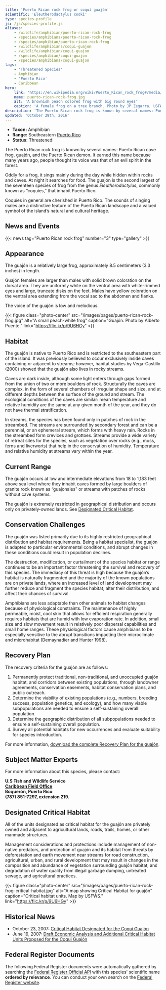 ```yaml
---
title: 'Puerto Rican rock frog or coquí guajón'
scientific: 'Eleutherodactylus cooki'
type: species-profile
js: /js/species-profile.js
aliases:
    - /wildlife/amphibian/puerto-rican-rock-frog
    - /species/amphibians/puerto-rican-rock-frog
    - /species/amphibian/puerto-rican-rock-frog
    - /wildlife/amphibians/coqui-guajon
    - /wildlife/amphibian/coqui-guajon
    - /species/amphibian/coqui-guajon
    - /species/amphibians/coqui-guajon
tags:
    - 'Threatened Species'
    - Amphibian
    - 'Puerto Rico'
    - Caribbean
hero:
    link: 'https://en.wikipedia.org/wiki/Puerto_Rican_rock_frog#/media/File:Female_guajon_frog_on_tree.jpg'
    name: puerto-rican-rock-frog.jpg
    alt: 'A brownish peach colored frog with big round eyes'
    caption: 'A female frog on a tree branch. Photo by JP Zegarra, USFWS.'
description: 'The Puerto Rican rock frog is known by several names: Puerto Rican cave frog, guajón, and the Puerto Rican demon. It is found exclusively in southeastern Puerto Rico.'
updated: 'October 28th, 2016'
---
```


- **Taxon:** Amphibian
- **Range:** Southeastern [Puerto Rico](/puerto-rico)
- **Status:** Threatened

The Puerto Rican rock frog is known by several names: Puerto Rican cave frog, guajón, and the Puerto Rican demon. It earned this name because many years ago, people thought its voice was that of an evil spirit in the forest.

Oddly for a frog, it sings mainly during the day while hidden within rocks and caves. At night it searches for food. The guajón is the second largest of the seventeen species of frog from the genus *Eleutherodactylus*, commonly known as “coquíes,” that inhabit Puerto Rico.

Coquíes in general are cherished in Puerto Rico. The sounds of singing males are a distinctive feature of the Puerto Rican landscape and a valued symbol of the island’s natural and cultural heritage.

## News and Events
{{< news tag="Puerto Rican rock frog" number="3" type="gallery" >}}

## Appearance

The guajón is a relatively large frog, approximately 8.5 centimeters (3.3 inches) in length.

Guajón females are larger than males with solid brown coloration on the dorsal area. They are uniformly white on the ventral area with white-rimmed eyes and large, truncate disks on the feet. Males have yellow coloration on the ventral area extending from the vocal sac to the abdomen and flanks.

The voice of the guajón is low and melodious.

{{< figure class="photo-center" src="/images/pages/puerto-rican-rock-frog.jpg" alt="A small peach-white frog" caption="Guajón. Photo by Alberto Puente." link="https://flic.kr/p/9U6HGy" >}}

## Habitat

The guajón is native to Puerto Rico and is restricted to the southeastern part of the island. It was previously believed to occur exclusively inside caves containing or adjacent to streams; however, habitat studies by Vega-Castillo (2000) showed that the guajón also lives in rocky streams.

Caves are dark inside, although some light enters through gaps formed from the union of two or more boulders of rock. Structurally the caves are complex, in the form of several chambers of irregular shape and size, and at different depths between the surface of the ground and stream. The ecological conditions of the caves are similar: mean temperature and relative humidity are the same at any given month of the year, and they do not have thermal stratification.

In streams, the species has been found only in patches of rock in the streambed. The streams are surrounded by secondary forest and can be a perennial, or an ephemeral stream, which forms with heavy rain. Rocks in the streambed form crevices and grottoes. Streams provide a wide variety of retreat sites for the species, such as vegetation over rocks (e.g., moss, ferns and liverworts) that help in the conservation of humidity. Temperature and relative humidity at streams vary within the year.

## Current Range
The guajón occurs at low and intermediate elevations from 18 to 1,183 feet above sea level where they inhabit caves formed by large boulders of granite rock known as “guajonales” or streams with patches of rocks without cave systems.

The guajón is extremely restricted in geographical distribution and occurs only on privately-owned lands. See [Designated Critical Habitat](#designated-critical-habitat).

## Conservation Challenges
The guajón was listed primarily due to its highly restricted geographical distribution and habitat requirements. Being a habitat specialist, the guajón is adapted to particular environmental conditions, and abrupt changes in these conditions could result in population declines.

The destruction, modification, or curtailment of the species habitat or range continues to be an important factor threatening the survival and recovery of this species. The immediacy of this threat is high because the guajón’s habitat is naturally fragmented and the majority of the known populations are on private lands, where an increased level of land development may further reduce and fragment the species habitat, alter their distribution, and affect their chances of survival.

Amphibians are less adaptable than other animals to habitat changes because of physiological constraints. The maintenance of highly permeable, moist, cool skin that allows for efficient respiration generally requires habitats that are humid with low evaporation rate. In addition, small size and slow movement result in relatively poor dispersal capabilities and small home ranges. These physiological factors cause amphibians to be especially sensitive to the abrupt transitions impacting their microclimate and microhabitat (Demaynadier and Hunter 1998).

## Recovery Plan

The recovery criteria for the guajón are as follows:

1. Permanently protect traditional, non-traditional, and unoccupied guajón habitat, and corridors between existing populations, through landowner agreements, conservation easements, habitat conservation plans, and public outreach.
2. Determine the viability of existing populations (e.g., numbers, breeding success, population genetics, and ecology), and how many viable subpopulations are needed to ensure a self-sustaining overall population.
3. Determine the geographic distribution of all subpopulations needed to ensure a self-sustaining overall population.
4. Survey all potential habitats for new occurrences and evaluate suitability for species introduction.

For more information, [download the complete Recovery Plan for the guajón](/pdf/coqui-guajon-recovery-plan.pdf).

## Subject Matter Experts

For more information about this species, please contact:

**U.S Fish and Wildlife Service <br>
[Caribbean Field Office](https://www.fws.gov/caribbean/es/) <br>
Boquerón, Puerto Rico <br>
(787) 851-7297, extension 219. <br>**

## Designated Critical Habitat

All of the units designated as critical habitat for the guajón are privately owned and adjacent to agricultural lands, roads, trails, homes, or other manmade structures.

Management considerations and protections include management of non-native predators, and protection of guajón and its habitat from threats by deforestation and earth movement near streams for road construction, agricultural, urban, and rural development that may result in changes in the composition and abundance of vegetation surrounding guajón habitat; and degradation of water quality from illegal garbage dumping, untreated sewage, and agricultural practices.

{{< figure class="photo-center" src="/images/pages/puerto-rican-rock-frog-critical-habitat.jpg" alt="A map showing Critical Habitat for guajón" caption="Critical habitat units. Map by USFWS." link="https://flic.kr/p/9U6HGy" >}}

## Historical News

 - October 23, 2007: [Critical Habitat Designated for the Coqui Guajón](https://www.fws.gov/southeast/news/2007/r07-108.html)
 - June 19, 2007: [Draft Economic Analysis and Additional Critical Habitat Units Proposed for the Coqui Guajón](https://www.fws.gov/southeast/news/2007/r07-073.html)

## Federal Register Documents

The following Federal Register documents were automatically gathered by searching the [Federal Register Official API](https://www.federalregister.gov/blog/learn/developers) with this species' scientific name **ordered by relevance**. You can conduct your own search on the [Federal Register website](https://www.federalregister.gov/articles/search).
